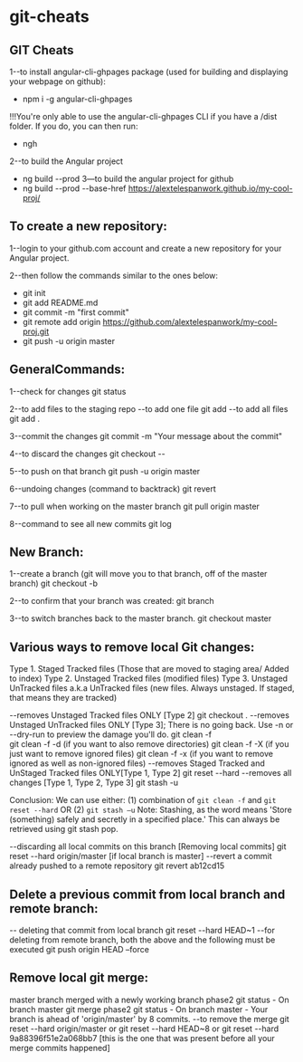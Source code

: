 # git-cheats
## GIT Cheats

1--to install angular-cli-ghpages package (used for building and displaying your webpage on github):
* npm i -g angular-cli-ghpages

!!!You're only able to use the angular-cli-ghpages CLI if you have a /dist folder. If you do, you can then run: 
* ngh  

2--to build the Angular project 
* ng build --prod 
3—to build the angular project for github  
* ng build --prod --base-href https://alextelespanwork.github.io/my-cool-proj/

## To create a new repository:
1--login to your github.com account and create a new repository for your Angular project.

2--then follow the commands similar to the ones below:
* git init
* git add README.md
* git commit -m "first commit"
* git remote add origin https://github.com/alextelespanwork/my-cool-proj.git
* git push -u origin master

## GeneralCommands:  
1--check for changes
	git status

2--to add files to the staging repo 
	--to add one file
		git add <filename>
	--to add all files
		git add . 

3--commit the changes
	git commit -m "Your message about the commit"

4--to discard the changes
	git checkout --<filename>

5--to push on that branch
	git push -u origin master

6--undoing changes (command to backtrack)
	git revert <hash code number> 

7--to pull when working on the master branch
	git pull origin master 

8--command to see all new commits
	git log

## New Branch:
1--create a branch (git will move you to that branch, off of the master branch)
	git checkout -b <my branch name>

2--to confirm that your branch was created:
	git branch

3--to switch branches back to the master branch. 
	git checkout master 

## Various ways to remove local Git changes:
Type 1. Staged Tracked files (Those that are moved to staging area/ Added to index)
Type 2. Unstaged Tracked files (modified files)
Type 3. Unstaged UnTracked files a.k.a UnTracked files (new files. Always unstaged. If staged, that means they are tracked)

--removes Unstaged Tracked files ONLY [Type 2]
	git checkout .
--removes Unstaged UnTracked files ONLY [Type 3]; There is no going back. Use -n or --dry-run to preview the damage you'll do.
	git clean -f  
	git clean -f -d (if you want to also remove directories) 
	git clean -f -X (if you just want to remove ignored files)
	git clean -f -x (if you want to remove ignored as well as non-ignored files)
--removes Staged Tracked and UnStaged Tracked files ONLY[Type 1, Type 2]
	git reset --hard 
--removes all changes [Type 1, Type 2, Type 3]
	git stash -u 

Conclusion:
We can use either:
	(1) combination of `git clean -f` and `git reset --hard` 
	OR
	(2) `git stash –u`
Note: Stashing, as the word means 'Store (something) safely and secretly in a specified place.' This can always be retrieved using git stash pop.

--discarding all local commits on this branch [Removing local commits]
	git reset --hard origin/master [if local branch is master]
--revert a commit already pushed to a remote repository
	git revert ab12cd15

## Delete a previous commit from local branch and remote branch:
-- deleting that commit from local branch
	git reset --hard HEAD~1
--for deleting from remote branch, both the above and the following must be executed
	git push origin HEAD –force

## Remove local git merge:
master branch merged with a newly working branch phase2
		git status
		- On branch master
		git merge phase2
		git status
		- On branch master
		- Your branch is ahead of 'origin/master' by 8 commits.
--to remove the merge
	git reset --hard origin/master
	or
	git reset --hard HEAD~8
	or 
	git reset --hard 9a88396f51e2a068bb7 [this is the one that was present before all your merge commits happened]
